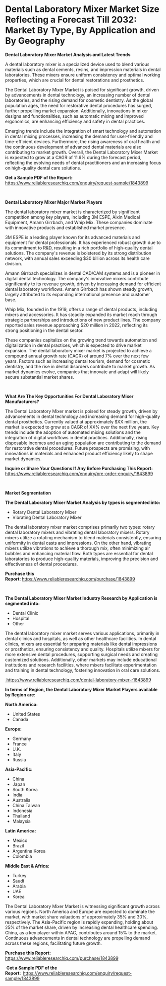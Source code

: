 <p><h1>Dental Laboratory Mixer Market Size Reflecting a Forecast Till 2032: Market By Type, By Application and By Geography</h1></p><p><strong>Dental Laboratory Mixer Market Analysis and Latest Trends</strong></p>
<p><p>A dental laboratory mixer is a specialized device used to blend various materials such as dental cements, resins, and impression materials in dental laboratories. These mixers ensure uniform consistency and optimal working properties, which are crucial for dental restorations and prosthetics.</p><p>The Dental Laboratory Mixer Market is poised for significant growth, driven by advancements in dental technology, an increasing number of dental laboratories, and the rising demand for cosmetic dentistry. As the global population ages, the need for restorative dental procedures has surged, further propelling market expansion. Additionally, innovations in mixer designs and functionalities, such as automatic mixing and improved ergonomics, are enhancing efficiency and safety in dental practices.</p><p>Emerging trends include the integration of smart technology and automation in dental mixing processes, increasing the demand for user-friendly and time-efficient devices. Furthermore, the rising awareness of oral health and the continuous development of advanced dental materials are also contributing to market growth. Overall, the Dental Laboratory Mixer Market is expected to grow at a CAGR of 11.6% during the forecast period, reflecting the evolving needs of dental practitioners and an increasing focus on high-quality dental care solutions.</p></p>
<p><strong>Get a Sample PDF of the Report:&nbsp;</strong> <a href="https://www.reliableresearchiq.com/enquiry/request-sample/1843899?utm_campaign=2443&utm_medium=2&utm_source=Github&utm_content=ia&utm_term=14042025&utm_id=dental-laboratory-mixer">https://www.reliableresearchiq.com/enquiry/request-sample/1843899</a></p>
<p>&nbsp;</p>
<p><strong>Dental Laboratory Mixer Major Market Players</strong></p>
<p><p>The dental laboratory mixer market is characterized by significant competition among key players, including 3M ESPE, Aixin Medical Equipment, Amann Girrbach, and Whip Mix. These companies dominate with innovative products and established market presence.</p><p>3M ESPE is a leading player known for its advanced materials and equipment for dental professionals. It has experienced robust growth due to its commitment to R&D, resulting in a rich portfolio of high-quality dental solutions. The company's revenue is bolstered by its strong distribution network, with annual sales exceeding $30 billion across its health care division.</p><p>Amann Girrbach specializes in dental CAD/CAM systems and is a pioneer in digital dental technology. The company's innovative mixers contribute significantly to its revenue growth, driven by increasing demand for efficient dental laboratory workflows. Amann Girrbach has shown steady growth, largely attributed to its expanding international presence and customer base.</p><p>Whip Mix, founded in the 1919, offers a range of dental products, including mixers and accessories. It has steadily expanded its market reach through strategic partnerships and introductions of new product lines. The company reported sales revenue approaching $20 million in 2022, reflecting its strong positioning in the dental sector.</p><p>These companies capitalize on the growing trend towards automation and digitalization in dental practices, which is expected to drive market expansion. The dental laboratory mixer market is projected to achieve a compound annual growth rate (CAGR) of around 7% over the next few years. Factors such as increasing dental tourism, demand for cosmetic dentistry, and the rise in dental disorders contribute to market growth. As market dynamics evolve, companies that innovate and adapt will likely secure substantial market shares.</p></p>
<p>&nbsp;</p>
<p><strong>What Are The Key Opportunities For Dental Laboratory Mixer Manufacturers?</strong></p>
<p><p>The Dental Laboratory Mixer market is poised for steady growth, driven by advancements in dental technology and increasing demand for high-quality dental prosthetics. Currently valued at approximately $XX million, the market is expected to grow at a CAGR of XX% over the next five years. Key trends include the adoption of automated mixing solutions and the integration of digital workflows in dental practices. Additionally, rising disposable incomes and an aging population are contributing to the demand for restorative dental procedures. Future prospects are promising, with innovations in materials and enhanced product efficiency likely to shape market dynamics.</p></p>
<p><strong>Inquire or Share Your Questions If Any Before Purchasing This Report:</strong> <a href="https://www.reliableresearchiq.com/enquiry/pre-order-enquiry/1843899?utm_campaign=2443&utm_medium=2&utm_source=Github&utm_content=ia&utm_term=14042025&utm_id=dental-laboratory-mixer">https://www.reliableresearchiq.com/enquiry/pre-order-enquiry/1843899</a></p>
<p>&nbsp;</p>
<p><strong>Market Segmentation</strong></p>
<p><strong>The Dental Laboratory Mixer Market Analysis by types is segmented into:</strong></p>
<p><ul><li>Rotary Dental Laboratory Mixer</li><li>Vibrating Dental Laboratory Mixer</li></ul></p>
<p><p>The dental laboratory mixer market comprises primarily two types: rotary dental laboratory mixers and vibrating dental laboratory mixers. Rotary mixers utilize a rotating mechanism to blend materials consistently, ensuring uniformity in dental casts and impressions. On the other hand, vibrating mixers utilize vibrations to achieve a thorough mix, often minimizing air bubbles and enhancing material flow. Both types are essential for dental laboratories to produce high-quality materials, improving the precision and effectiveness of dental procedures.</p></p>
<p><strong>Purchase this Report:&nbsp;</strong><a href="https://www.reliableresearchiq.com/purchase/1843899?utm_campaign=2443&utm_medium=2&utm_source=Github&utm_content=ia&utm_term=14042025&utm_id=dental-laboratory-mixer">https://www.reliableresearchiq.com/purchase/1843899</a></p>
<p>&nbsp;</p>
<p><strong>The Dental Laboratory Mixer Market Industry Research by Application is segmented into:</strong></p>
<p><ul><li>Dental Clinic</li><li>Hospital</li><li>Other</li></ul></p>
<p><p>The dental laboratory mixer market serves various applications, primarily in dental clinics and hospitals, as well as other healthcare facilities. In dental clinics, mixers are essential for preparing materials like dental impressions or prosthetics, ensuring consistency and quality. Hospitals utilize mixers for more extensive dental procedures, supporting surgical needs and creating customized solutions. Additionally, other markets may include educational institutions and research facilities, where mixers facilitate experimentation and training in dental technology, fostering innovation in oral care solutions.</p></p>
<p><a href="https://www.reliableresearchiq.com/dental-laboratory-mixer-r1843899?utm_campaign=2443&utm_medium=2&utm_source=Github&utm_content=ia&utm_term=14042025&utm_id=dental-laboratory-mixer">&nbsp;https://www.reliableresearchiq.com/dental-laboratory-mixer-r1843899</a></p>
<p><strong>In terms of Region, the Dental Laboratory Mixer Market Players available by Region are:</strong></p>
<p>
    <p> <strong> North America: </strong>
        <ul>
            <li>United States</li>
            <li>Canada</li>
        </ul>
        </p> 
    <p> <strong> Europe: </strong>
        <ul>
            <li>Germany</li>
            <li>France</li>
            <li>U.K.</li>
            <li>Italy</li>
            <li>Russia</li>
        </ul>
        </p> 
    <p> <strong> Asia-Pacific: </strong>
        <ul>
            <li>China</li>
            <li>Japan</li>
            <li>South Korea</li>
            <li>India</li>
            <li>Australia</li>
            <li>China Taiwan</li>
            <li>Indonesia</li>
            <li>Thailand</li>
            <li>Malaysia</li>
        </ul>
        </p> 
    <p> <strong> Latin America: </strong>
        <ul>
            <li>Mexico</li>
            <li>Brazil</li>
            <li>Argentina Korea</li>
            <li>Colombia</li>
        </ul>
        </p> 
    <p> <strong> Middle East & Africa: </strong>
        <ul>
            <li>Turkey</li>
            <li>Saudi</li>
            <li>Arabia</li>
            <li>UAE</li>
            <li>Korea</li>
        </ul>
    </p>
    </p>
<p><p>The Dental Laboratory Mixer Market is witnessing significant growth across various regions. North America and Europe are expected to dominate the market, with market share valuations of approximately 35% and 30%, respectively. The Asia-Pacific region is rapidly expanding, holding about 25% of the market share, driven by increasing dental healthcare spending. China, as a key player within APAC, contributes around 15% to the market. Continuous advancements in dental technology are propelling demand across these regions, facilitating future growth.</p></p>
<p><strong>Purchase this Report: </strong><a href="https://www.reliableresearchiq.com/purchase/1843899?utm_campaign=2443&utm_medium=2&utm_source=Github&utm_content=ia&utm_term=14042025&utm_id=dental-laboratory-mixer">https://www.reliableresearchiq.com/purchase/1843899</a></p>
<p>&nbsp;<strong>Get a Sample PDF of the Report:&nbsp;&nbsp;</strong><a href="https://www.reliableresearchiq.com/enquiry/request-sample/1843899?utm_campaign=2443&utm_medium=2&utm_source=Github&utm_content=ia&utm_term=14042025&utm_id=dental-laboratory-mixer">https://www.reliableresearchiq.com/enquiry/request-sample/1843899</a></p>
<p><strong></strong></p>
<p><p></p><p></p><p></p></p>